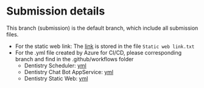 # Submission details
This branch (submission) is the default branch, which include all submission files.
- For the static web link: The [link](https://salmon-grass-07567db10.1.azurestaticapps.net/) is stored in the file `Static web link.txt`
- For the .yml file created by Azure for CI/CD, please corresponding branch and find in the .github/workflows folder
    * Dentistry Scheduler: [yml](https://github.com/Tran-Long/udacity-Azure-NLP/blob/scheduler/.github/workflows/master_longth28schedulerwa.yml)
    * Dentistry Chat Bot AppService: [yml](https://github.com/Tran-Long/udacity-Azure-NLP/blob/bot/.github/workflows/bot_longth28botas.yml)
    * Dentistry Static Web: [yml](https://github.com/Tran-Long/udacity-Azure-NLP/blob/web/.github/workflows/azure-static-web-apps-salmon-grass-07567db10.yml)